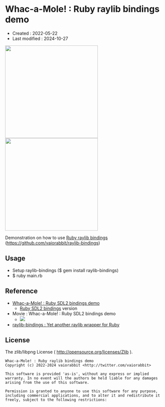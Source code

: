 <!-- -*- mode:markdown; coding:utf-8; -*- -->

# Whac-a-Mole! : Ruby raylib bindings demo #

*   Created : 2022-05-22
*   Last modified : 2024-10-27

<img src="https://raw.githubusercontent.com/vaiorabbit/raylib-bindings-whacamole/main/doc/screenshot_00.png" width="300"> <img src="https://raw.githubusercontent.com/vaiorabbit/raylib-bindings-whacamole/main/doc/screenshot_01.png" width="300">

Demonstration on how to use [Ruby raylib bindings](https://github.com/vaiorabbit/raylib-bindings) (<https://github.com/vaiorabbit/raylib-bindings>)


## Usage ##

*   Setup raylib-bindings ($ gem install raylib-bindings)
*   $ ruby main.rb

## Reference ##

*   [Whac-a-Mole! : Ruby SDL2 bindings demo](https://github.com/vaiorabbit/sdl2-bindings-whacamole)
    *   [Ruby SDL2 bindings](https://github.com/vaiorabbit/sdl2-bindings) version
*   Movie : Whac-a-Mole! : Ruby SDL2 bindings demo 
    *   [![](http://img.youtube.com/vi/HroP-_EWcg8/mqdefault.jpg)](https://www.youtube.com/watch?v=HroP-_EWcg8)
*   [raylib-bindings : Yet another raylib wrapper for Ruby](https://github.com/vaiorabbit/raylib-bindings)

## License ##

The zlib/libpng License ( http://opensource.org/licenses/Zlib ).

    Whac-a-Mole! : Ruby raylib bindings demo
    Copyright (c) 2022-2024 vaiorabbit <http://twitter.com/vaiorabbit>

    This software is provided 'as-is', without any express or implied
    warranty. In no event will the authors be held liable for any damages
    arising from the use of this software.

    Permission is granted to anyone to use this software for any purpose,
    including commercial applications, and to alter it and redistribute it
    freely, subject to the following restrictions:
